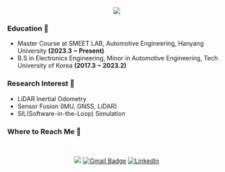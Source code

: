 <div align= "center">
    <img src="https://capsule-render.vercel.app/api?type=cylinder&color=b51c1c&height=120&text=Hi%20there,%20I'm%20Hyunseup%20Jo%20🚗🚕🚙%20%20&animation=&fontColor=000000&fontSize=40" />
</div>
        
    

### Education 📘
- Master Course at SMEET LAB, Automotive Engineering, Hanyang University **(2023.3 ~ Present)**
- B.S in Electronics Engineering, Minor in Automotive Engineering, Tech University of Korea **(2017.3 ~ 2023.2)**

### Research Interest 🔭
- LiDAR Inertial Odometry
- Sensor Fusion (IMU, GNSS, LiDAR)
- SIL(Software-in-the-Loop) Simulation

### Where to Reach Me 📌   

 <div align=center>
  <br>
  
  <a href="https://velog.io/@soup1997" target="_blank"><img src="https://img.shields.io/badge/soup1997-20c997?style=flat-square&logo=Vimeo&logoColor=white"/></a>
  [![Gmail Badge](https://img.shields.io/badge/Gmail-d14836?style=flat-square&logo=Gmail&logoColor=white&link=mailto:soup1997@hanyang.ac.kr)](mailto:soup1997@hanyang.ac.kr)
  [![LinkedIn](https://img.shields.io/badge/-LinkedIn-0077b5?style=flat-square&logo=linkedin&logoColor=white&link=https://www.linkedin.com/in/hyunseup-jo-529821255/)](https://www.linkedin.com/in/hyunseup-jo-529821255/)
  
</div>
